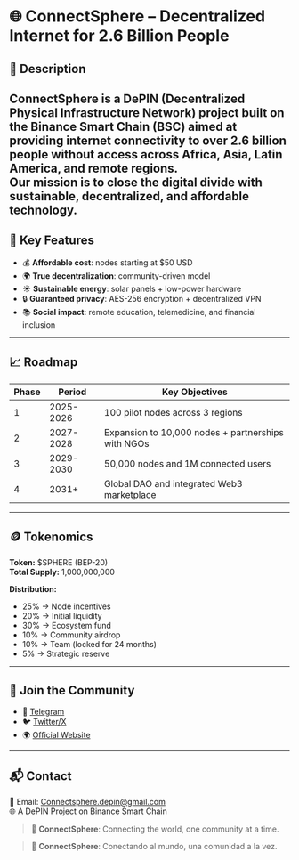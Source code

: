 # 🌐 ConnectSphere – Decentralized Internet for 2.6 Billion People

## 📌 Description
**ConnectSphere** is a **DePIN (Decentralized Physical Infrastructure Network)** project built on the **Binance Smart Chain (BSC)** aimed at providing **internet connectivity to over 2.6 billion people without access** across Africa, Asia, Latin America, and remote regions.  
Our mission is to close the digital divide with **sustainable, decentralized, and affordable technology**.
---
## 🚀 Key Features
- 💰 **Affordable cost**: nodes starting at $50 USD  
- 🌍 **True decentralization**: community-driven model  
- ☀️ **Sustainable energy**: solar panels + low-power hardware  
- 🔒 **Guaranteed privacy**: AES-256 encryption + decentralized VPN  
- 📚 **Social impact**: remote education, telemedicine, and financial inclusion  

---

## 📈 Roadmap

| **Phase** | **Period**  | **Key Objectives** |
|-----------|-------------|---------------------|
| 1         | 2025-2026   | 100 pilot nodes across 3 regions |
| 2         | 2027-2028   | Expansion to 10,000 nodes + partnerships with NGOs |
| 3         | 2029-2030   | 50,000 nodes and 1M connected users |
| 4         | 2031+       | Global DAO and integrated Web3 marketplace |

---

## 🪙 Tokenomics

**Token:** $SPHERE (BEP-20)  
**Total Supply:** 1,000,000,000

**Distribution:**
- 25% → Node incentives  
- 20% → Initial liquidity  
- 30% → Ecosystem fund  
- 10% → Community airdrop  
- 10% → Team (locked for 24 months)  
- 5%  → Strategic reserve  

---

## 🤝 Join the Community
- 🔗 [Telegram](https://t.me/connectsphereDPin)  
- 🐦 [Twitter/X](https://x.com/connectSphereDp)  
- 🌍 [Official Website](https://connectsphere.io)

---

## 📬 Contact
📧 Email: Connectsphere.depin@gmail.com  
🌐 A DePIN Project on Binance Smart Chain  

> 🚀 **ConnectSphere**: Connecting the world, one community at a time.


> 🚀 **ConnectSphere**: Conectando al mundo, una comunidad a la vez.
